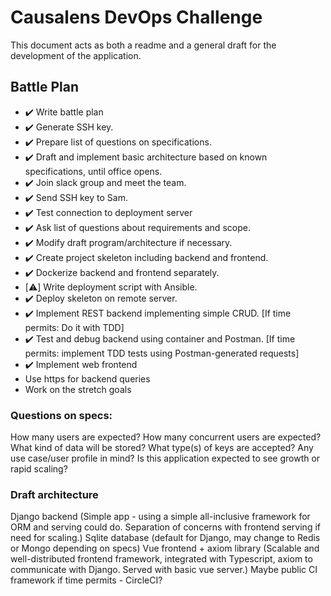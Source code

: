 # Causalens DevOps Challenge
This document acts as both a readme and a general draft for the development of the application.

## Battle Plan
- :heavy_check_mark: Write battle plan
- :heavy_check_mark: Generate SSH key.
- :heavy_check_mark: Prepare list of questions on specifications.
- :heavy_check_mark: Draft and implement basic architecture based on known specifications, until office opens.
- :heavy_check_mark: Join slack group and meet the team.
- :heavy_check_mark: Send SSH key to Sam.
- :heavy_check_mark: Test connection to deployment server
- :heavy_check_mark: Ask list of questions about requirements and scope.
- :heavy_check_mark: Modify draft program/architecture if necessary.
- :heavy_check_mark: Create project skeleton including backend and frontend.
- :heavy_check_mark: Dockerize backend and frontend separately.
- [:warning:] Write deployment script with Ansible.
- :heavy_check_mark: Deploy skeleton on remote server.
- :heavy_check_mark: Implement REST backend implementing simple CRUD. [If time permits: Do it with TDD]
- :heavy_check_mark: Test and debug backend using container and Postman. [If time permits: implement TDD tests using Postman-generated requests]
- :heavy_check_mark: Implement web frontend
- Use https for backend queries
- Work on the stretch goals


### Questions on specs:
How many users are expected?
How many concurrent users are expected?
What kind of data will be stored?
What type(s) of keys are accepted?
Any use case/user profile in mind?
Is this application expected to see growth or rapid scaling?

### Draft architecture
Django backend (Simple app - using a simple all-inclusive framework for ORM and serving could do. Separation of concerns with frontend serving if need for scaling.)
Sqlite database (default for Django, may change to Redis or Mongo depending on specs)
Vue frontend + axiom library (Scalable and well-distributed frontend framework, integrated with Typescript, axiom to communicate with Django. Served with basic vue server.)
Maybe public CI framework if time permits - CircleCI?

